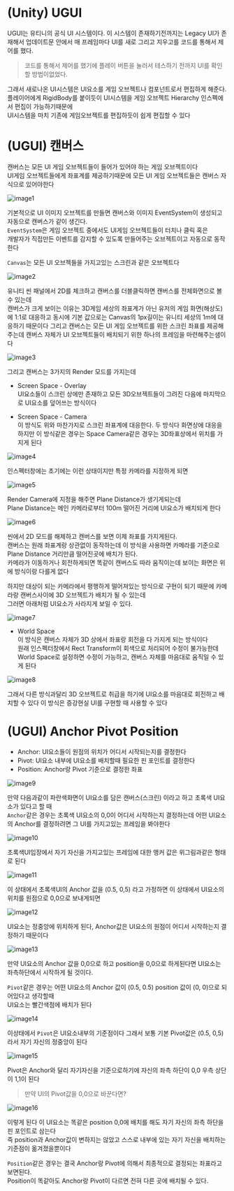 # (Unity) UGUI

UGUI는 유티니의 공식 UI 시스템이다. 이 시스템이 존재하기전까지는 Legacy UI가 존재해서 업데이트문 안에서 매 프레임마다 UI를
새로 그리고 지우고를 코드를 통해서 제어를 했다.

> 코드를 통해서 제어를 했기에 플레이 버튼을 눌러서 테스하기 전까지 UI를 확인할 방법이없었다.

그래서 새로나온 UI시스템은 UI요소를 게임 오브젝트나 컴포넌트로서 편집하게 해준다.  
플레이어에게 RigidBody를 붙이듯이 UI시스템을 게임 오브젝트 Hierarchy 인스펙에서 편집이 가능하기때문에  
UI시스템을 마치 기존에 게임오브젝트를 편집하듯이 쉽게 편집할 수 있다

# (UGUI) 캔버스 
캔버스는 모든 UI 게임 오브젝트들이 들어가 있어야 하는 게임 오브젝트이다  
UI게임 오브젝트들에게 좌표계를 제공하기때문에 모든 UI 게임 오브젝트들은 캔버스 자식으로 있어야한다 

![image1](images/image1.png)

기본적으로 UI 이미지 오브젝트를 만들면 캔버스와 이미지 EventSystem이 생성되고  자동으로 캔버스가 같이 생긴다.  
`EventSystem`은 게임 오브젝트 중에서도 UI게임 오브젝트들이 터치나 클릭 혹은  
개발자가 직접만든 이벤트를 감지할 수 있도록 만들어주는 오브젝트이고 자동으로 동작한다  

`Canvas`는 모든 UI 오브젝들을 가지고있는 스크린과 같은 오브젝트다

![image2](images/image2.png)

유니티 씬 패널에서 2D를 체크하고 캔버스를 더블클릭하면 캔버스를 전체화면으로 볼 수 있는데  
캔버스가 크게 보이는 이유는 3D게임 세상의 좌표계가 아닌 유저의 게임 화면(해상도)에 1:1로 대응하고 동시에 기본 값으로는 Canvas의 1px길이는 유니티 세상의 1m에 대응하기 때문이다
그리고 캔버스는 모든 UI 게임 오브젝트를 위한 스크린 좌표를 제공해주는데 캔버스 자체가 UI 오브젝트들이 배치되기 위한 하나의 프레임을 마련해주는샘이다

![image3](images/image3.png)

그리고 캔버스는 3가지의 Render 모드를 가지는데
* Screen Space - Overlay  
  UI요소들이 스크린 상에만 존재하고 모든 3D오브젝트들이 그려진 다음에 마지막으로 UI요소를 덮어쓰는 방식이다

* Screen Space - Camera  
  이 방식도 위와 마찬가지로 스크린 좌표계에 대응한다. 두 방식다 화면상에 대응을 하지만 이 방식같은 경우는
  Space Camera같은 경우는 3D좌표상에서 위치를 가지게 된다 

![image4](images/image4.png)

인스펙터창에는 초기에는 이런 상태이지만 특정 카메라를 지정하게 되면 

![image5](images/image5.png)

Render Camera에 지정을 해주면 Plane Distance가 생기게되는데  
Plane Distance는 메인 카메라로부터 100m 떨어진 거리에 UI요소가 배치되게 한다

![image6](images/image6.png)

씬에서 2D 모드를 해제하고 캔버스를 보면 이제 좌표를 가지게된다.  
캔버스는 원래 좌표계랑 상관없이 동작하는데 이 방식을 사용하면 카메라를 기준으로 Plane Distance 거리만큼 떨어진곳에 배치가 된다.  
카메라가 이동하거나 회전하게되면 똑같이 캔버스도 따라 움직이는데 보이는 화면은 위에 방식이랑 다를게 없다  

하지만 대상이 되는 카메라에서 평행하게 떨어져있는 방식으로 구현이 되기 때문에 카메라랑 캔버스사이에 3D 오브젝트가 배치가 될 수 있는데  
그러면 아래처럼 UI요소가 사라지게 보일 수 있다.

![image7](images/image7.png)

* World Space  
  이 방식은 캔버스 자체가 3D 상에서 좌표랑 회전을 다 가지게 되는 방식이다  
  원래 인스펙터창에서 Rect Transform이 회색으로 처리되어 수정이 불가능한데  
  World Space로 설정하면 수정이 가능하고, 캔버스 자체를 마음대로 움직일 수 있게 된다  
 
![image8](images/image8.png)

  그래서 다른 방식과달리 3D 오브젝트로 취급을 하기에 UI요소를 마음대로 회전하고 배치할 수 있다
  이 방식은 증강현실 UI를 구현할 때 사용할 수 있다



# (UGUI) Anchor Pivot Position
* Anchor: UI요소들이 원점의 위치가 어디서 시작되는지를 결정한다  
* Pivot: UI요소 내부에 UI요소를 배치할때 필요한 핀 포인트를 결정한다  
* Position: Anchor랑 Pivot 기준으로 결정한 좌표

![image9](images/image9.png)

만약 다음과같이 파란색화면이 UI요소를 담은 캔버스(스크린) 이라고 하고 초록색 UI요소가 있다고 할 때  
`Anchor`같은 경우는 초록색 UI요소의 0,0이 어디서 시작하는지 결정하는데 어떤 UI요소의 Anchor를 결정하려면 그 UI를 가지고있는 프레임을 봐야한다 

![image10](images/image10.png)

초록색UI입장에서 자기 자신을 가지고있는 프레임에 대한 앵커 값은 위그림과같은 형태로 된다

![image11](images/image11.png)

이 상태에서 초록색UI의 Anchor 값을 (0.5, 0,5) 라고 가정하면 이 상태에서 UI요소의 위치를 원점으로 0,0으로 보내게되면  

![image12](images/image12.png)

UI요소는 정중앙에 위치하게 된다, Anchor값은 UI요소의 원점이 어디서 시작하는지 결정하기 때문이다

![image13](images/image13.png)

만약 UI요소의 Anchor 값을 0,0으로 하고 position을 0,0으로 하게된다면 UI요소는 좌측하단에서 시작하게 될 것이다.

`Pivot`같은 경우는 어떤 UI요소의 Anchor 값이 (0.5, 0.5) position 값이 (0, 0)으로 되어있다고 생각할때  
UI요소는 빨간색점에 배치가 된다 

![image14](images/image14.png)
 
이상태에서 `Pivot`은 UI요소내부의 기준점이다 그래서 보통 기본 Pivot값은 (0.5, 0,5)라서 자기 자신의 정중앙이 된다  

![image15](images/image15.png)

Pivot은 Anchor와 달리 자기자신을 기준으로하기에 자신의 좌측 하단이 0,0 우측 상단이 1,1이 된다  
> 만약 UI의 Pivot값을 0,0으로 바꾼다면?

![image16](images/image16.png)

이렇게 된다 이 UI요소는 똑같은 position 0,0에 배치를 해도 자기 자신의 좌측 하단을 핀 포인트로 삼는다  
즉 position과 Anchor값이 변하지는 않았고 스스로 내부에 있는 자기 자신을 배치하는 기준점이 옮겨졌을뿐이다  

`Position`같은 경우는 결국 Anchor랑 Pivot에 의해서 최종적으로 결정되는 좌표라고 보면된다.  
Position이 똑같아도 Anchor랑 Pivot이 다르면 전혀 다른 곳에 배치될 수 있다.  




